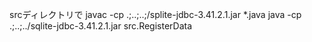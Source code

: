 srcディレクトリで
javac -cp .;..;..;/splite-jdbc-3.41.2.1.jar *.java
java -cp .;..;../sqlite-jdbc-3.41.2.1.jar src.RegisterData